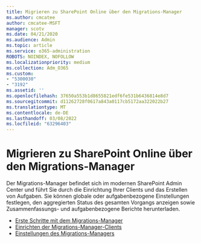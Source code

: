 ```yaml
---
title: Migrieren zu SharePoint Online über den Migrations-Manager
ms.author: cmcatee
author: cmcatee-MSFT
manager: scotv
ms.date: 04/21/2020
ms.audience: Admin
ms.topic: article
ms.service: o365-administration
ROBOTS: NOINDEX, NOFOLLOW
ms.localizationpriority: medium
ms.collection: Adm_O365
ms.custom:
- "5300030"
- "3192"
ms.assetid: ''
ms.openlocfilehash: 37650a553b1d8655821edf6fe531b6436814e8d7
ms.sourcegitcommit: d11262728f0617a843a0117cb5172aa322022b27
ms.translationtype: MT
ms.contentlocale: de-DE
ms.lasthandoff: 03/08/2022
ms.locfileid: "63296403"
---
```

# <a name="migrating-to-sharepoint-online-via-migration-manager"></a>Migrieren zu SharePoint Online über den Migrations-Manager

Der Migrations-Manager befindet sich im modernen SharePoint Admin Center und führt Sie durch die Einrichtung Ihrer Clients und das Erstellen von Aufgaben. Sie können globale oder aufgabenbezogene Einstellungen festlegen, den aggregierten Status des gesamten Vorgangs anzeigen sowie Zusammenfassungs- und aufgabenbezogene Berichte herunterladen.

* [Erste Schritte mit dem Migrations-Manager](https://docs.microsoft.com/sharepointmigration/mm-get-started)
* [Einrichten der Migrations-Manager-Clients](https://docs.microsoft.com/sharepointmigration/mm-setup-clients)
* [Einstellungen des Migrations-Managers](https://docs.microsoft.com/sharepointmigration/mm-settings)